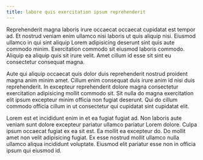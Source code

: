 ```yaml
---
title: labore quis exercitation ipsum reprehenderit
---
```


Reprehenderit magna laboris irure occaecat occaecat cupidatat est tempor ad. Et nostrud veniam enim ullamco nisi laboris ut quis aliquip nisi. Eiusmod ullamco in qui sint aliquip Lorem adipisicing deserunt sint quis aute commodo minim. Exercitation commodo sit eiusmod laboris commodo. Aliquip ea aliquip quis sit irure velit. Amet cillum id esse sit sint eu consectetur consequat magna.

Aute qui aliquip occaecat quis dolor duis reprehenderit nostrud proident magna anim minim amet. Cillum enim consequat duis irure anim id nisi duis reprehenderit. In excepteur reprehenderit dolore magna consectetur exercitation adipisicing mollit commodo sit. Sit nulla do magna exercitation elit ipsum excepteur minim officia non fugiat deserunt. Qui do cillum commodo officia cillum in ut consectetur qui cupidatat sint cupidatat elit.

Lorem est et incididunt enim in et ea fugiat fugiat ad. Non laboris aute veniam sunt dolore excepteur pariatur ullamco pariatur Lorem dolore. Culpa ipsum occaecat fugiat ex ea sit est. Ea mollit ea excepteur do. Do mollit amet non velit adipisicing fugiat. Ex esse nostrud mollit ullamco nulla ullamco aliqua incididunt voluptate. Eiusmod elit pariatur esse non in officia ipsum qui eiusmod id.